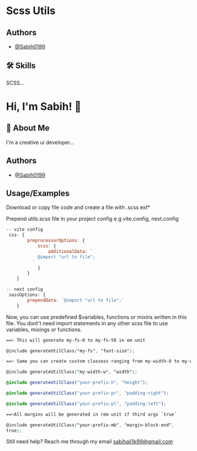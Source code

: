 # Scss Utils

## Authors

- [@Sabih0199](https://www.github.com/Sabih0199)


## 🛠 Skills
SCSS...


# Hi, I'm Sabih! 👋


## 🚀 About Me
I'm a creative ui developer...


## Authors

- [@Sabih0199](https://www.github.com/Sabih0199)


## Usage/Examples

Download or copy file code and create a file with .scss ext*

Prepend utils.scss file in your project config e.g vite.config, next.config

```javascript
-- vite config
 css: {
        preprocessorOptions: {
            scss: {
                additionalData: `
            @import "url to file";
          `
            }
        }
    }

-- next config
 sassOptions: {
        prependData: `@import "url to file";`
    }
```

Now, you can use predefined $variables, functions or mixins written in this file. You dont't need import statements in any other scss file to use variables, mixings or functions.

```scss
==> This will generate my-fs-0 to my-fs-50 in em unit

@include generateUtilClass("my-fs", "font-size");

==> Same you can create custom classess ranging from my-width-0 to my-width-250 (ofcourse you can modify max limit... :))

@include generateUtilClass("my-width-w", "width");

@include generateUtilClass("your-prefix-h", "height");

@include generateUtilClass("your-prefix-pr", "padding-right");

@include generateUtilClass("your-prefix-pl", "padding-left");

==>All margins will be generated in rem unit if third args `true`

@include generateUtilClass("your-prefix-mb", "margin-block-end", 
true);
```

Still need help? Reach me through my email sabihali1k99@gmail.com 
